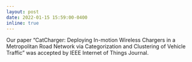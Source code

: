 ```yaml
---
layout: post
date: 2022-01-15 15:59:00-0400
inline: true
---
```


Our paper “CatCharger: Deploying In-motion Wireless Chargers in a Metropolitan Road Network via Categorization and Clustering of Vehicle Traffic” was accepted by IEEE Internet of Things Journal.
